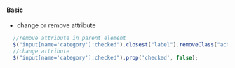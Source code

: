 #### Basic
* change or remove attribute 
```javascript
  //remove attribute in parent element
  $("input[name='category']:checked").closest("label").removeClass("active");
  //change attribute
  $("input[name='category']:checked").prop('checked', false);
```
